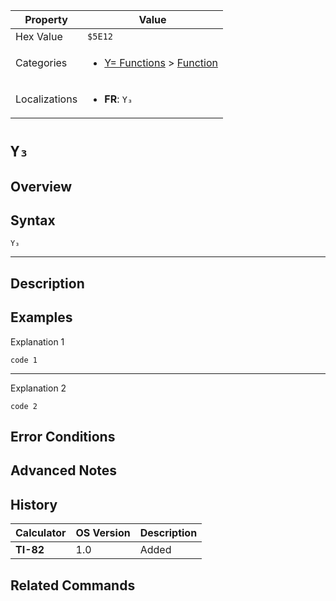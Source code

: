 | Property      | Value |
|---------------|-------|
| Hex Value     | `$5E12`|
| Categories    | <ul><li>[Y= Functions](<../categories/Y= Functions.md>) > [Function](<../categories/Y= Functions.md#Function>)</li></ul> |
| Localizations | <ul><li><b>FR</b>: `Y₃`</li></ul> |

# `Y₃`

## Overview




## Syntax
`Y₃`

<hr>

## Description


## Examples

Explanation 1
```ti-basic
code 1
```
---
Explanation 2
```ti-basic
code 2
```

## Error Conditions


## Advanced Notes


## History
| Calculator | OS Version | Description |
|------------|------------|-------------|
| <b>TI-82</b> | 1.0 | Added |

## Related Commands

